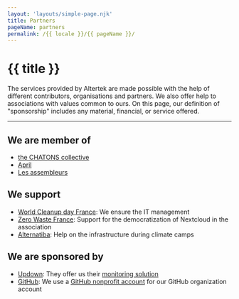 ```yaml
---
layout: 'layouts/simple-page.njk'
title: Partners
pageName: partners
permalink: /{{ locale }}/{{ pageName }}/
---
```


<h1 class="section-title"> {{ title }}</h1>

<p class="lead-text">The services provided by Altertek are made possible with the help of different contributors, organisations and partners.
We also offer help to associations with values common to ours.
On this page, our definition of "sponsorship" includes any material, financial, or service offered.</p>

<hr />

## We are member of
- [the CHATONS collective](https://www.chatons.org/)
- [April](https://www.april.org/)
- [Les assembleurs](https://les.assembleurs.co/)

## We support
- [World Cleanup day France](https://www.worldcleanupday.fr): We ensure the IT management
- [Zero Waste France](https://www.zerowastefrance.org): Support for the democratization of Nextcloud in the association
- [Alternatiba](https://alternatiba.eu): Help on the infrastructure during climate camps

## We are sponsored by
- [Updown](https://updown.io): They offer us their [monitoring solution](https://updown.io/#pricing)
- [GitHub](https://github.com): We use a [GitHub nonprofit account](https://github.com/nonprofit) for our GitHub organization account
